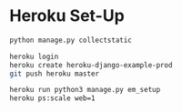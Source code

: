 # Heroku Set-Up

```bash
python manage.py collectstatic

heroku login
heroku create heroku-django-example-prod
git push heroku master

heroku run python3 manage.py em_setup
heroku ps:scale web=1
```

